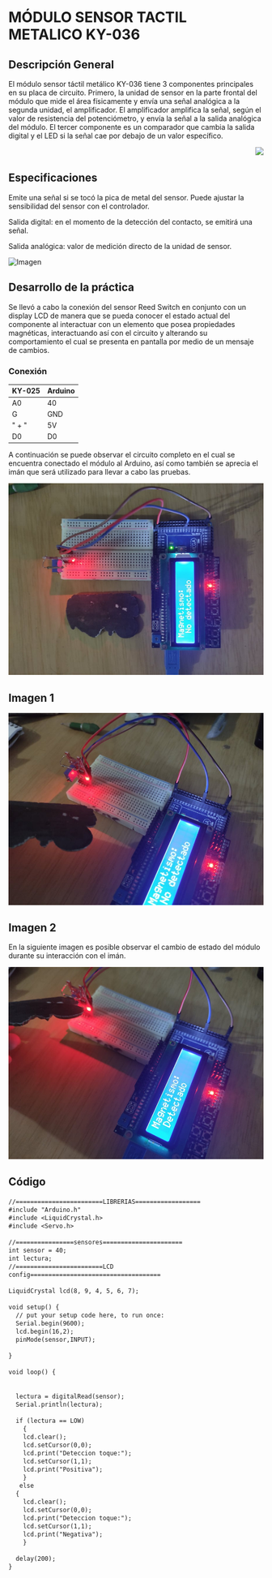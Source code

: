 # MÓDULO SENSOR TACTIL METALICO KY-036

## Descripción General
<p> 
El módulo sensor táctil metálico KY-036 tiene 3 componentes principales en su placa de circuito. Primero, la unidad de sensor en la parte frontal del módulo que mide el área físicamente y envía una señal analógica a la segunda unidad, el amplificador. El amplificador amplifica la señal, según el valor de resistencia del potenciómetro, y envía la señal a la salida analógica del módulo.
El tercer componente es un comparador que cambia la salida digital y el LED si la señal cae por debajo de un valor específico.
</p>
<div style="text-align:right"><img src="https://sensorkit.en.joy-it.net/images/9/9f/ky-036.jpg" /></div>

## Especificaciones
<p>
  Emite una señal si se tocó la pica de metal del sensor. Puede ajustar la sensibilidad del sensor con el controlador.

Salida digital:  en el momento de la detección del contacto, se emitirá una señal. 

Salida analógica:  valor de medición directo de la unidad de sensor.
</p>


![Imagen](https://sensorkit.en.joy-it.net/images/d/d8/4_dig_V_G_An_eng.png)

## Desarrollo de la práctica
<p>
Se llevó a cabo la conexión del sensor Reed Switch en conjunto con un display LCD de manera que se pueda conocer el estado actual del componente al interactuar con un elemento que posea propiedades magnéticas, interactuando así con el circuito y alterando su comportamiento el cual se presenta en pantalla por medio de un mensaje de cambios.
</p>



 ### Conexión

KY-025	| Arduino
--------|-------
A0 |	40
G	| GND
" +	"| 5V
D0 | D0



<p>
A continuación se puede observar el circuito completo en el cual se encuentra conectado el módulo al Arduino, así como también se aprecia el imán que será utilizado para llevar a cabo las pruebas.
</p>

![Pruebas1](https://github.com/GenaroGonzalezz/Modulo-sensor-KY-025/blob/main/200281094_4189357484453623_5645018992284595790_n.jpg)

## Imagen 1

![Pruebas2](https://github.com/GenaroGonzalezz/Modulo-sensor-KY-025/blob/main/200087686_160587269438462_2896078833731179641_n.jpg)

## Imagen 2
<p>
En la siguiente imagen es posible observar el cambio de estado del módulo durante su interacción con el imán.
</p>

![Pruebas3](https://github.com/GenaroGonzalezz/Modulo-sensor-KY-025/blob/main/202780707_242333810600301_9135937306506871131_n.jpg)

## Código
```
//========================LIBRERIAS==================
#include "Arduino.h"
#include <LiquidCrystal.h>
#include <Servo.h>

//================sensores======================
int sensor = 40;
int lectura;
//========================LCD config====================================

LiquidCrystal lcd(8, 9, 4, 5, 6, 7);

void setup() {
  // put your setup code here, to run once:
  Serial.begin(9600);
  lcd.begin(16,2);
  pinMode(sensor,INPUT);
  
}

void loop() {
  

  lectura = digitalRead(sensor);
  Serial.println(lectura);

  if (lectura == LOW)
    {
    lcd.clear();
    lcd.setCursor(0,0);
    lcd.print("Deteccion toque:");
    lcd.setCursor(1,1);
    lcd.print("Positiva");
    }
   else
  {
    lcd.clear();
    lcd.setCursor(0,0);
    lcd.print("Deteccion toque:");
    lcd.setCursor(1,1);
    lcd.print("Negativa");
    }
  
  delay(200);
}
```
